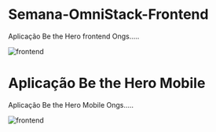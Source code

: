 # Semana-OmniStack-Frontend
Aplicação Be the Hero frontend Ongs.....

![frontend](https://firebasestorage.googleapis.com/v0/b/minhasimagens-7043c.appspot.com/o/hero2.jpg?alt=media&token=d8ba9c1f-b142-4ba0-9b86-5452f4ff4e59)



# Aplicação Be the Hero Mobile
Aplicação Be the Hero Mobile Ongs.....



![frontend](https://firebasestorage.googleapis.com/v0/b/minhasimagens-7043c.appspot.com/o/hero.jpg?alt=media&token=4433f2b4-d659-4837-b8b1-092264743353)
